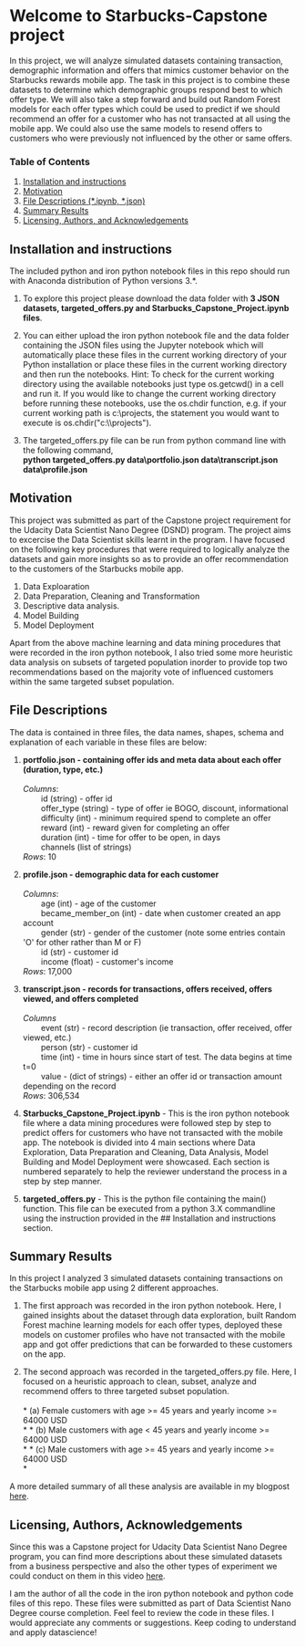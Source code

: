 # Welcome to Starbucks-Capstone project

In this project, we will analyze simulated datasets containing transaction, demographic information and offers that mimics customer behavior on the Starbucks rewards mobile app. The task in this project is to combine these datasets to determine which demographic groups respond best to which offer type. We will also take a step forward and build out Random Forest models for each offer types which could be used to predict if we should recommend an offer for a customer who has not transacted at all using the mobile app. We could also use the same models to resend offers to customers who were previously not influenced by the other or same offers.

### Table of Contents

1. [Installation and instructions](#installation)
2. [Motivation](#motivation)
3. [File Descriptions (*.ipynb, *.json)](#files)
4. [Summary Results](#summaryresults)
5. [Licensing, Authors, and Acknowledgements](#licensing)

## Installation and instructions <a name="installation"></a>

The included python and iron python notebook files in this repo should run with Anaconda distribution of Python versions 3.*.

1. To explore this project please download the data folder with **3 JSON datasets, targeted_offers.py and Starbucks_Capstone_Project.ipynb files**.

2. You can either upload the iron python notebook file and the data folder containing the JSON files using the Jupyter notebook which will automatically place these files in the current working directory of your Python installation or place these files in the current working directory and then run the notebooks.
Hint: To check for the current working directory using the available notebooks just type os.getcwd() in a cell and run it. If you would like to change the current working directory before running these notebooks, use the os.chdir function, e.g. if your current working path is c:\projects, the statement you would want to execute is os.chdir("c:&#92;&#92;projects").

3. The targeted_offers.py file can be run from python command line with the following command,<br/>
**python targeted_offers.py data\portfolio.json data\transcript.json data\profile.json**

## Motivation<a name="motivation"></a>

This project was submitted as part of the Capstone project requirement for the Udacity Data Scientist Nano Degree (DSND) program. The project aims to excercise the Data Scientist skills learnt in the program. I have focused on the following key procedures that were required to logically analyze the datasets and gain more insights so as to provide an offer recommendation to the customers of the Starbucks mobile app.
1. Data Exploaration
2. Data Preparation, Cleaning and Transformation
3. Descriptive data analysis.
4. Model Building
5. Model Deployment

Apart from the above machine learning and data mining procedures that were recorded in the iron python notebook, I also tried some more heuristic data analysis on subsets of targeted population inorder to provide top two recommendations based on the majority vote of influenced customers within the same targeted subset population. 
## File Descriptions <a name="files"></a>

The data is contained in three files, the data names, shapes, schema and explanation of each variable in these files are below:

1. **portfolio.json - containing offer ids and meta data about each offer (duration, type, etc.)**<br/><br/>
    *Columns*:<br/> 
&nbsp;&nbsp;&nbsp;&nbsp;&nbsp;&nbsp;&nbsp;&nbsp;id (string) - offer id<br/>
&nbsp;&nbsp;&nbsp;&nbsp;&nbsp;&nbsp;&nbsp;&nbsp;offer_type (string) - type of offer ie BOGO, discount, informational<br/>
&nbsp;&nbsp;&nbsp;&nbsp;&nbsp;&nbsp;&nbsp;&nbsp;difficulty (int) - minimum required spend to complete an offer<br/>
&nbsp;&nbsp;&nbsp;&nbsp;&nbsp;&nbsp;&nbsp;&nbsp;reward (int) - reward given for completing an offer<br/>
&nbsp;&nbsp;&nbsp;&nbsp;&nbsp;&nbsp;&nbsp;&nbsp;duration (int) - time for offer to be open, in days<br/>
&nbsp;&nbsp;&nbsp;&nbsp;&nbsp;&nbsp;&nbsp;&nbsp;channels (list of strings)<br/>
    *Rows*: 10 

2. **profile.json - demographic data for each customer**<br/><br/>
    *Columns*:<br/>
&nbsp;&nbsp;&nbsp;&nbsp;&nbsp;&nbsp;&nbsp;&nbsp;age (int) - age of the customer<br/>
&nbsp;&nbsp;&nbsp;&nbsp;&nbsp;&nbsp;&nbsp;&nbsp;became_member_on (int) - date when customer created an app account<br/>
&nbsp;&nbsp;&nbsp;&nbsp;&nbsp;&nbsp;&nbsp;&nbsp;gender (str) - gender of the customer (note some entries contain 'O' for other rather than M or F)<br/>
&nbsp;&nbsp;&nbsp;&nbsp;&nbsp;&nbsp;&nbsp;&nbsp;id (str) - customer id<br/>
&nbsp;&nbsp;&nbsp;&nbsp;&nbsp;&nbsp;&nbsp;&nbsp;income (float) - customer's income<br/>
    *Rows*: 17,000
	
3. **transcript.json - records for transactions, offers received, offers viewed, and offers completed**<br/><br/>
    *Columns*<br/>
&nbsp;&nbsp;&nbsp;&nbsp;&nbsp;&nbsp;&nbsp;&nbsp;event (str) - record description (ie transaction, offer received, offer viewed, etc.)<br/>
&nbsp;&nbsp;&nbsp;&nbsp;&nbsp;&nbsp;&nbsp;&nbsp;person (str) - customer id<br/>
&nbsp;&nbsp;&nbsp;&nbsp;&nbsp;&nbsp;&nbsp;&nbsp;time (int) - time in hours since start of test. The data begins at time t=0<br/>
&nbsp;&nbsp;&nbsp;&nbsp;&nbsp;&nbsp;&nbsp;&nbsp;value - (dict of strings) - either an offer id or transaction amount depending on the record<br/>
    *Rows*: 306,534

4. **Starbucks_Capstone_Project.ipynb** - 
    This is the iron python notebook file where a data mining procedures were followed step by step to predict offers for customers who have not transacted with the mobile app. The notebook is divided into 4 main sections where Data Exploration, Data Preparation and Cleaning, Data Analysis, Model Building and Model Deployment were showcased. Each section is numbered separately to help the reviewer understand the process in a step by step manner.

5. **targeted_offers.py** -
    This is the python file containing the main() function. This file can be executed from a python 3.X commandline using the instruction provided in the ## Installation and instructions <a name="installation"></a> section.
	
## Summary Results<a name="results"></a>

In this project I analyzed 3 simulated datasets containing transactions on the Starbucks mobile app using 2 different approaches.

1. The first approach was recorded in the iron python notebook. Here, I gained insights about the dataset through data exploration, built Random Forest machine learning models for each offer types, deployed these models on customer profiles who have not transacted with the mobile app and got offer predictions that can be forwarded to these customers on the app.

2. The second approach was recorded in the targeted_offers.py file. Here, I focused on a heuristic approach to clean, subset, analyze and recommend offers to three targeted subset population.<br/><br/>
        * (a) Female customers with age >= 45 years and yearly income >= 64000 USD<br/>*
        * (b) Male customers with age < 45 years and yearly income >= 64000 USD<br/>*
        * (c) Male customers with age >= 45 years and yearly income >= 64000 USD<br/>*

A more detailed summary of all these analysis are available in my blogpost [here]().

## Licensing, Authors, Acknowledgements<a name="licensing"></a>
Since this was a Capstone project for Udacity Data Scientist Nano Degree program, you can find more descriptions about these simulated datasets from a business perspective and also the other types of experiment we could conduct on them in this video [here](https://classroom.udacity.com/nanodegrees/nd025/parts/84260e1f-2926-4127-895f-cc4432b05059/modules/80c955ce-72f2-403a-9bf5-cc58636dab9d/lessons/d6285247-6bc0-4783-b118-6f41981b9469/concepts/480e9dc2-4726-4582-81d7-3b8e6a863450). 

I am the author of all the code in the iron python notebook and python code files of this repo. These files were submitted as part of Data Scientist Nano Degree course completion. Feel feel to review the code in these files. I would appreciate any comments or suggestions. Keep coding to understand and apply datascience!